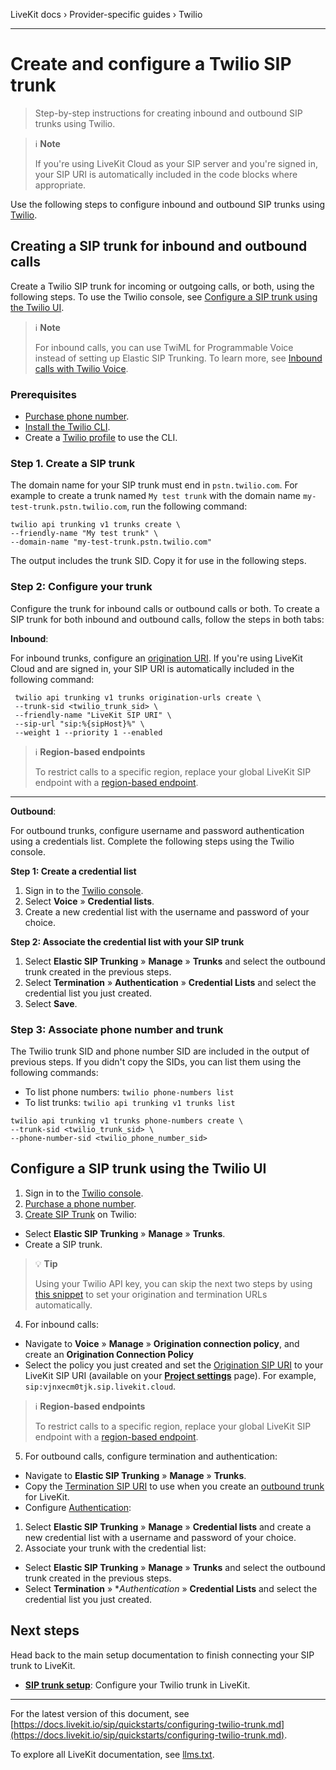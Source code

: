 LiveKit docs › Provider-specific guides › Twilio

---

# Create and configure a Twilio SIP trunk

> Step-by-step instructions for creating inbound and outbound SIP trunks using Twilio.

> ℹ️ **Note**
> 
> If you're using LiveKit Cloud as your SIP server and you're signed in, your SIP URI is automatically included in the code blocks where appropriate.

Use the following steps to configure inbound and outbound SIP trunks using [Twilio](https://twilio.com).

## Creating a SIP trunk for inbound and outbound calls

Create a Twilio SIP trunk for incoming or outgoing calls, or both, using the following steps. To use the Twilio console, see [Configure a SIP trunk using the Twilio UI](#configure-a-sip-trunk-using-the-twilio-ui).

> ℹ️ **Note**
> 
> For inbound calls, you can use TwiML for Programmable Voice instead of setting up Elastic SIP Trunking. To learn more, see [Inbound calls with Twilio Voice](https://docs.livekit.io/sip/accepting-calls-twilio-voice.md).

### Prerequisites

- [Purchase phone number](https://help.twilio.com/articles/223135247-How-to-Search-for-and-Buy-a-Twilio-Phone-Number-from-Console).
- [Install the Twilio CLI](https://www.twilio.com/docs/twilio-cli/getting-started/install).
- Create a [Twilio profile](https://www.twilio.com/docs/twilio-cli/general-usage/profiles) to use the CLI.

### Step 1. Create a SIP trunk

The domain name for your SIP trunk  must end in `pstn.twilio.com`. For example to create a trunk named `My test trunk` with the domain name `my-test-trunk.pstn.twilio.com`, run the following command:

```shell
twilio api trunking v1 trunks create \
--friendly-name "My test trunk" \
--domain-name "my-test-trunk.pstn.twilio.com"

```

The output includes the trunk SID. Copy it for use in the following steps.

### Step 2: Configure your trunk

Configure the trunk for inbound calls or outbound calls or both. To create a SIP trunk for both inbound and outbound calls, follow the steps in both tabs:

**Inbound**:

For inbound trunks, configure an [origination URI](https://www.twilio.com/docs/sip-trunking#origination). If you're using LiveKit Cloud and are signed in, your SIP URI is automatically included in the following command:

```shell
 twilio api trunking v1 trunks origination-urls create \
 --trunk-sid <twilio_trunk_sid> \
 --friendly-name "LiveKit SIP URI" \
 --sip-url "sip:%{sipHost}%" \
 --weight 1 --priority 1 --enabled

```

> ℹ️ **Region-based endpoints**
> 
> To restrict calls to a specific region, replace your global LiveKit SIP endpoint with a [region-based endpoint](https://docs.livekit.io/sip/cloud.md#region-pinning).

---

**Outbound**:

For outbound trunks, configure username and password authentication using a credentials list. Complete the following steps using the Twilio console.

**Step 1: Create a credential list**

1. Sign in to the [Twilio console](https://console.twilio.com).
2. Select **Voice** » **Credential lists**.
3. Create a new credential list with the username and password of your choice.

**Step 2: Associate the credential list with your SIP trunk**

1. Select **Elastic SIP Trunking** » **Manage** » **Trunks** and select the outbound trunk created in the previous steps.
2. Select **Termination** » **Authentication** » **Credential Lists** and select the credential list you just created.
3. Select **Save**.

### Step 3: Associate phone number and trunk

The Twilio trunk SID and phone number SID are included in the output of previous steps. If you didn't copy the SIDs, you can list them using the following commands:

- To list phone numbers: `twilio phone-numbers list`
- To list trunks: `twilio api trunking v1 trunks list`

```shell
twilio api trunking v1 trunks phone-numbers create \
--trunk-sid <twilio_trunk_sid> \
--phone-number-sid <twilio_phone_number_sid>

```

## Configure a SIP trunk using the Twilio UI

1. Sign in to the [Twilio console](https://console.twilio.com/).
2. [Purchase a phone number](https://help.twilio.com/articles/223135247-How-to-Search-for-and-Buy-a-Twilio-Phone-Number-from-Console).
3. [Create SIP Trunk](https://www.twilio.com/docs/sip-trunking#create-a-trunk) on Twilio:

- Select **Elastic SIP Trunking** » **Manage** » **Trunks**.
- Create a SIP trunk.
> 💡 **Tip**
> 
> Using your Twilio API key, you can skip the next two steps by using [this snippet](https://gist.github.com/ShayneP/51eabe243f9e7126929ea7e9db1dc683) to set your origination and termination URLs automatically.
4. For inbound calls:

- Navigate to **Voice** » **Manage** » **Origination connection policy**, and create an **Origination Connection Policy**
- Select the policy you just created and set the [Origination SIP URI](https://www.twilio.com/docs/sip-trunking#origination) to your LiveKit SIP URI (available on your [**Project settings**](https://cloud.livekit.io/projects/p_/settings/project) page). For example, `sip:vjnxecm0tjk.sip.livekit.cloud`.

> ℹ️ **Region-based endpoints**
> 
> To restrict calls to a specific region, replace your global LiveKit SIP endpoint with a [region-based endpoint](https://docs.livekit.io/sip/cloud.md#region-pinning).
5. For outbound calls, configure termination and authentication:

- Navigate to **Elastic SIP Trunking** » **Manage** » **Trunks**.
- Copy the [Termination SIP URI](https://www.twilio.com/docs/sip-trunking#termination-uri) to use when you create an [outbound trunk](https://docs.livekit.io/sip/trunk-outbound.md) for LiveKit.
- Configure [Authentication](https://www.twilio.com/docs/sip-trunking#authentication):

1. Select **Elastic SIP Trunking** » **Manage** » **Credential lists** and create a new credential list with a username and password of your choice.
2. Associate your trunk with the credential list:

- Select **Elastic SIP Trunking** » **Manage** » **Trunks** and select the outbound trunk created in the previous steps.
- Select **Termination** » *_Authentication_ » **Credential Lists** and select the credential list you just created.

## Next steps

Head back to the main setup documentation to finish connecting your SIP trunk to LiveKit.

- **[SIP trunk setup](https://docs.livekit.io/sip/quickstarts/configuring-sip-trunk.md#livekit-setup)**: Configure your Twilio trunk in LiveKit.

---


For the latest version of this document, see [https://docs.livekit.io/sip/quickstarts/configuring-twilio-trunk.md](https://docs.livekit.io/sip/quickstarts/configuring-twilio-trunk.md).

To explore all LiveKit documentation, see [llms.txt](https://docs.livekit.io/llms.txt).